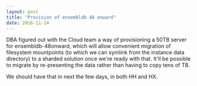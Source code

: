 ```yaml
---
layout: post
title: "Provision of ensembldb 48 onward"
date: 2016-11-14
---
```


DBA figured out with the Cloud team a way of provisioning a 50TB server for ensembldb-48onward, which will allow convenient migration of filesystem mountpoints (to which we can symlink from the instance data directory) to a sharded solution once we're ready with that. It'll be possible to migrate by re-presenting the data rather than having to copy tens
of TB.

We should have that in next the few days, in both HH and HX.

